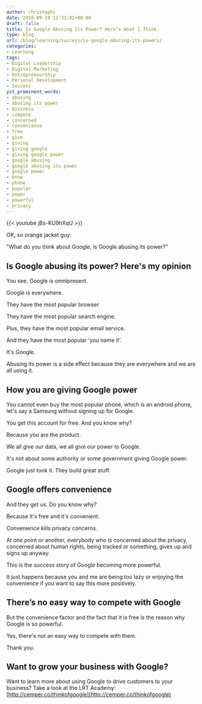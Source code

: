 ```yaml
---
author: christophc
date: 2018-09-19 12:33:02+00:00
draft: false
title: Is Google Abusing Its Power? Here’s What I Think.
type: blog
url: /blog/learning/success/is-google-abusing-its-powers/
categories:
- Learning
tags:
- Digital Leadership
- Digital Marketing
- Entrepreneurship
- Personal Development
- Success
yst_prominent_words:
- abusing
- abusing its power
- business
- compete
- concerned
- convenience
- free
- give
- giving
- giving google
- giving google power
- google abusing
- google abusing its power
- google power
- know
- phone
- popular
- power
- powerful
- privacy
---
```


{{< youtube jBs-KU9hXqU >}}

OK, so orange jacket guy:

"What do you think about Google, is Google abusing its power?"


## Is Google abusing its power? Here's my opinion


You see, Google is omnipresent.

Google is everywhere.

They have the most popular browser

They have the most popular search engine.

Plus, they have the most popular email service.

And they have the most popular 'you name it'.

It's Google.

Abusing its power is a side effect because they are everywhere and we are all using it.


## How you are giving Google power


You cannot even buy the most popular phone, which is an android phone, let's say a Samsung without signing up for Google.

You get this account for free. And you know why?

Because you are the product.

We all give our data, we all give our power to Google.

It's not about some authority or some government giving Google power.

Google just took it. They build great stuff.


## Google offers convenience


And they get us. Do you know why?

Because it's free and it's convenient.

Convenience kills privacy concerns.

At one point or another, everybody who is concerned about the privacy, concerned about human rights, being tracked or something, gives up and signs up anyway.

This is the success story of Google becoming more powerful.

It just happens because you and me are being too lazy or enjoying the convenience if you want to say this more positively.


## There’s no easy way to compete with Google


But the convenience factor and the fact that it is free is the reason why Google is so powerful.

Yes, there's not an easy way to compete with them.

Thank you.


## Want to grow your business with Google?


Want to learn more about using Google to drive customers to your business? Take a look at the LRT Academy: [http://cemper.co/thinkofgoogle](http://cemper.co/thinkofgoogle)
